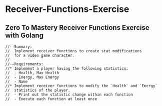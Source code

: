 # Receiver-Functions-Exercise
## Zero To Mastery Receiver Functions Exercise with Golang



~~~
//--Summary:
//  Implement receiver functions to create stat modifications
//  for a video game character.
//
//--Requirements:
//* Implement a player having the following statistics:
//  - Health, Max Health
//  - Energy, Max Energy
//  - Name
//* Implement receiver functions to modify the `Health` and `Energy`
//  statistics of the player.
//  - Print out the statistic change within each function
//  - Execute each function at least once
~~~


